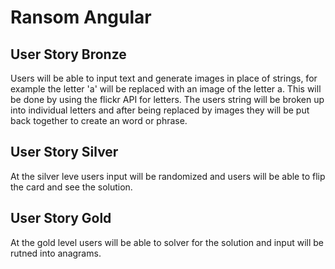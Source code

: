 # Ransom Angular


## User Story Bronze

Users will be able to input text and generate images in place of strings, for example the letter 'a' will be replaced with an image of the letter a. This will be done by using the flickr API for letters. The users string will be broken up into individual letters and after being replaced by images they will be put back together to create an word or phrase.

## User Story Silver

At the silver leve users  input will be randomized and users will be able to flip the card and see the solution. 


## User Story Gold

At the gold level users will be able to solver for the solution and input will be rutned into anagrams. 
